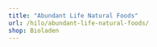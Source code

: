 ```yaml
---
title: "Abundant Life Natural Foods"
url: /hilo/abundant-life-natural-foods/
shop: Bioladen
---
```

